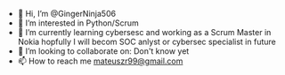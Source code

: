 - 👋 Hi, I’m @GingerNinja506
- 👀 I’m interested in Python/Scrum
- 🌱 I’m currently learning cybersesc and working as a Scrum Master in Nokia hopfully I will becom SOC anlyst or cybersec specialist in future
- 💞️ I’m looking to collaborate on: Don't know yet
- 📫 How to reach me mateuszr99@gmail.com

<!---
GingerNinja506/GingerNinja506 is a ✨ special ✨ repository because its `README.md` (this file) appears on your GitHub profile.
You can click the Preview link to take a look at your changes.
--->
